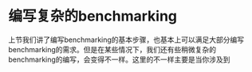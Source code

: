 # 编写复杂的benchmarking
上节我们讲了编写benchmarking的基本步骤，也基本上可以满足大部分编写benchmarking的需求。但是在某些情况下，我们还有些稍微复杂的benchmarking的编写，会变得不一样。这里的不一样主要是当你涉及到
